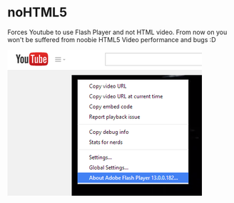 noHTML5
=======

Forces Youtube to use Flash Player and not HTML video. From now on you won't be suffered from noobie HTML5 Video performance and bugs :D

![ScreenShot](https://raw.githubusercontent.com/natchkebiailia/noHTML5/master/sceenshot.png)
